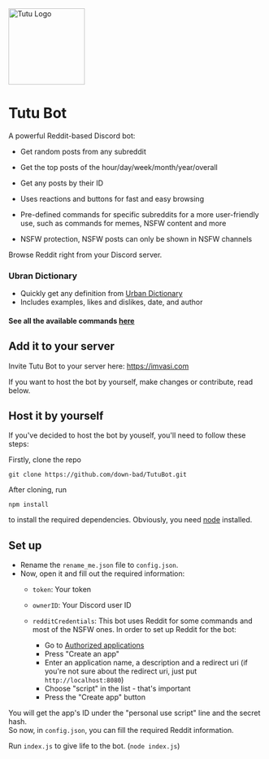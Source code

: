 <img width="150" height="150" alt="Tutu Logo" src="https://imvasi.com/images/tutu_logo_square.png">

# Tutu Bot

A powerful Reddit-based Discord bot:

- Get random posts from any subreddit
- Get the top posts of the hour/day/week/month/year/overall
- Get any posts by their ID  

- Uses reactions and buttons for fast and easy browsing
- Pre-defined commands for specific subreddits for a more user-friendly use, such as commands for memes, NSFW content and more
- NSFW protection, NSFW posts can only be shown in NSFW channels  

Browse Reddit right from your Discord server.

### Ubran Dictionary
- Quickly get any definition from [Urban Dictionary](https://www.urbandictionary.com/)
- Includes examples, likes and dislikes, date, and author

#### See all the available commands [here](https://imvasi.com/#commands)

## Add it to your server

Invite Tutu Bot to your server here: https://imvasi.com

If you want to host the bot by yourself, make changes or contribute, read below.

## Host it by yourself

If you've decided to host the bot by youself, you'll need to follow these steps:  

Firstly, clone the repo
```
git clone https://github.com/down-bad/TutuBot.git
```
After cloning, run
```
npm install
```
to install the required dependencies. Obviously, you need [node](https://nodejs.org/en/) installed.

## Set up

- Rename the `rename_me.json` file to `config.json`.
- Now, open it and fill out the required information:
  - `token`: Your token
  - `ownerID`: Your Discord user ID

  - `redditCredentials`: This bot uses Reddit for some commands and most of the NSFW ones. In order to set up Reddit for the bot:
    - Go to [Authorized applications](https://reddit.com/prefs/apps/)
    - Press "Create an app"
    - Enter an application name, a description and a redirect uri (if you're not sure about the redirect uri, just put `http://localhost:8080`)
    - Choose "script" in the list - that's important
    - Press the "Create app" button

You will get the app's ID under the "personal use script" line and the secret hash.  
So now, in `config.json`, you can fill the required Reddit information.  

Run `index.js` to give life to the bot. (`node index.js`)